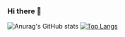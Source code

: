 ### Hi there 👋

<!--
**mikagura12/mikagura12** is a ✨ _special_ ✨ repository because its `README.md` (this file) appears on your GitHub profile.

Here are some ideas to get you started:

- 🔭 I’m currently working on Flutter Team
- 🌱 I’m currently learning Dart & Flutter
- 👯 I’m looking to collaborate on FLutter Dev
- 📫 How to reach me: +639062452987

-->


![Anurag's GitHub stats](https://github-readme-stats.vercel.app/api?username=mikagura12&show_icons=true&theme=onedark)
[![Top Langs](https://github-readme-stats.vercel.app/api/top-langs/?username=mikagura12&layout=compact)](https://github.com/anuraghazra/github-readme-stats)
